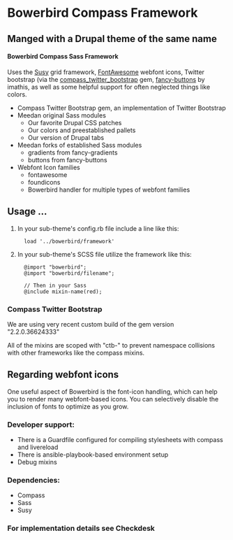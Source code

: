 # Bowerbird Compass Framework
## Manged with a Drupal theme of the same name

#### Bowerbird Compass Sass Framework

Uses the [Susy]("http://susy.oddbird.net") grid framework, [FontAwesome]("http://fortawesome.github.com/Font-Awesome") webfont icons, Twitter bootstrap (via the [compass_twitter_bootstrap]("https://github.com/vwall/compass-twitter-bootstrap") gem, [fancy-buttons]("#") by imathis, as well as some helpful support for often neglected things like colors.

  - Compass Twitter Bootstrap gem, an implementation of Twitter Bootstrap
  - Meedan original Sass modules
    - Our favorite Drupal CSS patches
    - Our colors and preestablished pallets
    - Our version of Drupal tabs 
  - Meedan forks of established Sass modules
    - gradients from fancy-gradients
    - buttons from fancy-buttons
  - Webfont Icon families
    - fontawesome
    - foundicons
    - Bowerbird handler for multiple types of webfont families

## Usage ... 

1. In your sub-theme's config.rb file include a line like this:

         load '../bowerbird/framework'

2. In your sub-theme's SCSS file utilize the framework like this:

         @import "bowerbird";
         @import "bowerbird/filename";

         // Then in your Sass
         @include mixin-name(red);

### Compass Twitter Bootstrap 

We are using very recent custom build of the gem version "2.2.0.36624333"

All of the mixins are scoped with "ctb-" to prevent namespace collisions with other frameworks like the compass mixins.

## Regarding webfont icons

One useful aspect of Bowerbird is the font-icon handling, which can help you to render many webfont-based icons. You can selectively disable the inclusion of fonts to optimize as you grow. 

### Developer support: 
  - There is a Guardfile configured for compiling stylesheets with compass and livereload
  - There is ansible-playbook-based environment setup
  - Debug mixins

### Dependencies:
  - Compass
  - Sass
  - Susy

### For implementation details see Checkdesk 